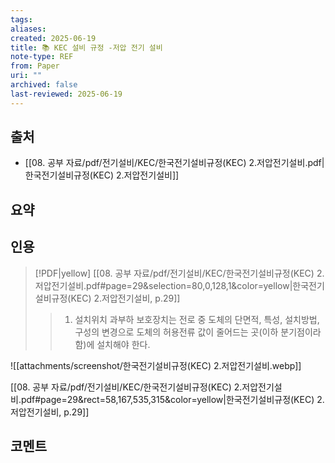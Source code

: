 ```yaml
---
tags:
aliases: 
created: 2025-06-19
title: 📚 KEC 설비 규정 -저압 전기 설비
note-type: REF
from: Paper
uri: ""
archived: false
last-reviewed: 2025-06-19
---
```


## 출처
- [[08. 공부 자료/pdf/전기설비/KEC/한국전기설비규정(KEC) 2.저압전기설비.pdf|한국전기설비규정(KEC) 2.저압전기설비]]
## 요약

## 인용
> [!PDF|yellow] [[08. 공부 자료/pdf/전기설비/KEC/한국전기설비규정(KEC) 2.저압전기설비.pdf#page=29&selection=80,0,128,1&color=yellow|한국전기설비규정(KEC) 2.저압전기설비, p.29]]
> > 1. 설치위치 과부하 보호장치는 전로 중 도체의 단면적, 특성, 설치방법, 구성의 변경으로 도체의 허용전류 값이 줄어드는 곳(이하 분기점이라 함)에 설치해야 한다.

![[attachments/screenshot/한국전기설비규정(KEC) 2.저압전기설비.webp]]

[[08. 공부 자료/pdf/전기설비/KEC/한국전기설비규정(KEC) 2.저압전기설비.pdf#page=29&rect=58,167,535,315&color=yellow|한국전기설비규정(KEC) 2.저압전기설비, p.29]]


## 코멘트